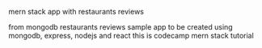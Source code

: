 mern stack app with restaurants reviews 

from mongodb restaurants reviews sample
app to be created using mongodb, express, nodejs and react
this is codecamp mern stack tutorial
